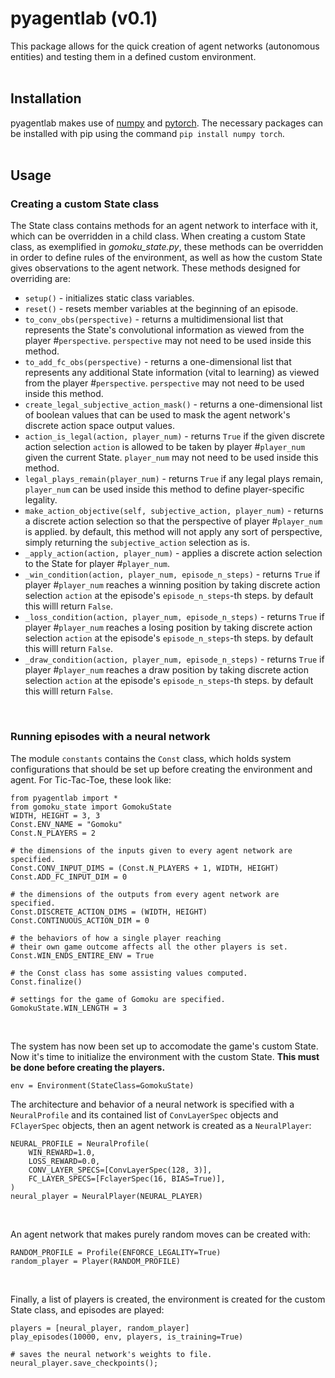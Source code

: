 # pyagentlab (v0.1)
This package allows for the quick creation of agent networks (autonomous entities) and testing them in a defined custom environment.
<br>
<br>
## Installation
pyagentlab makes use of [numpy](https://github.com/numpy/numpy) and [pytorch](https://github.com/pytorch/pytorch).
The necessary packages can be installed with pip using the command `pip install numpy torch`.
<br>
<br>
## Usage
### Creating a custom State class
The State class contains methods for an agent network to interface with it, which can be overridden in a child class.
When creating a custom State class, as exemplified in _gomoku_state.py_, these methods can be overridden in order to define rules of the environment, as well as how the custom State gives observations to the agent network.
These methods designed for overriding are:
- `setup()` - initializes static class variables.
- `reset()` - resets member variables at the beginning of an episode.
- `to_conv_obs(perspective)` - returns a multidimensional list that represents the State's convolutional information as viewed from the player #`perspective`. `perspective` may not need to be used inside this method. 
- `to_add_fc_obs(perspective)` - returns a one-dimensional list that represents any additional State information (vital to learning) as viewed from the player #`perspective`. `perspective` may not need to be used inside this method.
- `create_legal_subjective_action_mask()` - returns a one-dimensional list of boolean values that can be used to mask the agent network's discrete action space output values.
- `action_is_legal(action, player_num)` - returns `True` if the given discrete action selection `action` is allowed to be taken by player #`player_num` given the current State. `player_num` may not need to be used inside this method.
- `legal_plays_remain(player_num)` - returns `True` if any legal plays remain, `player_num` can be used inside this method to define player-specific legality.
- `make_action_objective(self, subjective_action, player_num)` - returns a discrete action selection so that the perspective of player #`player_num` is applied. by default, this method will not apply any sort of perspective, simply returning the `subjective_action` selection as is.
- `_apply_action(action, player_num)` - applies a discrete action selection to the State for player #`player_num`.
- `_win_condition(action, player_num, episode_n_steps)` - returns `True` if player #`player_num` reaches a winning position by taking discrete action selection `action` at the episode's `episode_n_steps`-th steps. by default this willl return `False`.
- `_loss_condition(action, player_num, episode_n_steps)` - returns `True` if player #`player_num` reaches a losing position by taking discrete action selection `action` at the episode's `episode_n_steps`-th steps. by default this willl return `False`.
- `_draw_condition(action, player_num, episode_n_steps)` - returns `True` if player #`player_num` reaches a draw position by taking discrete action selection `action` at the episode's `episode_n_steps`-th steps. by default this willl return `False`.
<br>

### Running episodes with a neural network
The module `constants` contains the `Const` class, which holds system configurations that should be set up before creating the environment and agent. For Tic-Tac-Toe, these look like:
```
from pyagentlab import *
from gomoku_state import GomokuState
WIDTH, HEIGHT = 3, 3
Const.ENV_NAME = "Gomoku"
Const.N_PLAYERS = 2

# the dimensions of the inputs given to every agent network are specified.
Const.CONV_INPUT_DIMS = (Const.N_PLAYERS + 1, WIDTH, HEIGHT)
Const.ADD_FC_INPUT_DIM = 0

# the dimensions of the outputs from every agent network are specified.
Const.DISCRETE_ACTION_DIMS = (WIDTH, HEIGHT)
Const.CONTINUOUS_ACTION_DIM = 0

# the behaviors of how a single player reaching
# their own game outcome affects all the other players is set.
Const.WIN_ENDS_ENTIRE_ENV = True

# the Const class has some assisting values computed.
Const.finalize()

# settings for the game of Gomoku are specified.
GomokuState.WIN_LENGTH = 3
```
<br>

The system has now been set up to accomodate the game's custom State.
Now it's time to initialize the environment with the custom State. 
**This must be done before creating the players.**
```
env = Environment(StateClass=GomokuState)
```

The architecture and behavior of a neural network is specified with a `NeuralProfile` and its contained list of `ConvLayerSpec` objects and `FClayerSpec` objects, then an agent network is created as a `NeuralPlayer`:
```
NEURAL_PROFILE = NeuralProfile(
	WIN_REWARD=1.0,
	LOSS_REWARD=0.0,
	CONV_LAYER_SPECS=[ConvLayerSpec(128, 3)],
	FC_LAYER_SPECS=[FclayerSpec(16, BIAS=True)],
)
neural_player = NeuralPlayer(NEURAL_PLAYER)
```
<br>

An agent network that makes purely random moves can be created with:
```
RANDOM_PROFILE = Profile(ENFORCE_LEGALITY=True)
random_player = Player(RANDOM_PROFILE)
```
<br>

Finally, a list of players is created, the environment is created for the custom State class, and episodes are played:
```
players = [neural_player, random_player]
play_episodes(10000, env, players, is_training=True)

# saves the neural network's weights to file.
neural_player.save_checkpoints();
```
